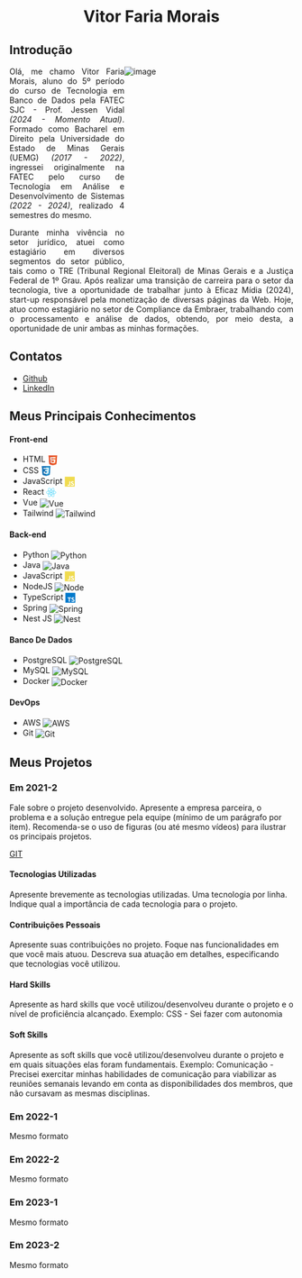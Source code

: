 <div align="center">
  <h1>Vitor Faria Morais</h1>
</div>

## Introdução
<img align="right" width="300" height="350" alt="image" src="https://github.com/user-attachments/assets/7ebaee64-1769-4811-8c98-7e56b4afed7f"
 />

<div align="left">
<p align="justify"> 
Olá, me chamo Vitor Faria Morais, aluno do 5º período do curso de Tecnologia em Banco de Dados pela FATEC SJC - Prof. Jessen Vidal <i>(2024 - Momento Atual)</i>. Formado como Bacharel em Direito pela Universidade do Estado de Minas Gerais (UEMG) <i>(2017 - 2022)</i>, ingressei originalmente na FATEC pelo curso de Tecnologia em Análise e Desenvolvimento de Sistemas <i>(2022 - 2024)</i>, realizado 4 semestres do mesmo.
</p>
  
<p align="justify">
Durante minha vivência no setor jurídico, atuei como estagiário em diversos segmentos do setor público, tais como o TRE (Tribunal Regional Eleitoral) de Minas Gerais e a Justiça Federal de 1º Grau. Após realizar uma transição de carreira para o setor da tecnologia, tive a oportunidade de trabalhar junto à Eficaz Mídia (2024), start-up responsável pela monetização de diversas páginas da Web. Hoje, atuo como estagiário no setor de Compliance da Embraer, trabalhando com o processamento e análise de dados, obtendo, por meio desta, a oportunidade de unir ambas as minhas formações.
</p>
</div>

## Contatos
* [Github](https://github.com/vmorais111)
* [LinkedIn](https://www.linkedin.com/in/vitor-faria-morais-330b19204/)

## Meus Principais Conhecimentos
#### Front-end
- HTML <img align="center" alt="HTML" height="18" width="18" src="https://raw.githubusercontent.com/devicons/devicon/master/icons/html5/html5-original.svg">
- CSS <img align="center" alt="CSS" height="18" width="18" src="https://raw.githubusercontent.com/devicons/devicon/master/icons/css3/css3-original.svg">
- JavaScript <img align="center" alt="JS" height="18" width="18" src="https://raw.githubusercontent.com/devicons/devicon/master/icons/javascript/javascript-plain.svg">
- React <img align="center" alt="React" height="18" width="18" src="https://raw.githubusercontent.com/devicons/devicon/master/icons/react/react-original.svg">
- Vue <img align="center" alt="Vue" height="18" width="18" src="https://cdn.jsdelivr.net/gh/devicons/devicon@latest/icons/vuejs/vuejs-original.svg" />
- Tailwind  <img align="center" alt="Tailwind" height="18" width="18" src="https://cdn.jsdelivr.net/gh/devicons/devicon@latest/icons/tailwindcss/tailwindcss-original.svg" />
          
#### Back-end
- Python <img align="center" alt="Python" height="18" width="18" src="https://cdn.jsdelivr.net/gh/devicons/devicon@latest/icons/python/python-original.svg" />
- Java <img align="center" alt="Java" height="18" width="18" src="https://cdn.jsdelivr.net/gh/devicons/devicon@latest/icons/java/java-original.svg" />
- JavaScript <img align="center" alt="JS" height="18" width="18" src="https://raw.githubusercontent.com/devicons/devicon/master/icons/javascript/javascript-plain.svg">
- NodeJS <img align="center" alt="Node" height="18" width="18" src="https://cdn.jsdelivr.net/gh/devicons/devicon@latest/icons/nodejs/nodejs-plain-wordmark.svg" />
- TypeScript <img align="center" alt="Ts" height="18" width="18" src="https://raw.githubusercontent.com/devicons/devicon/master/icons/typescript/typescript-plain.svg">
- Spring <img align="center" alt="Spring" height="18" width="18" src="https://cdn.jsdelivr.net/gh/devicons/devicon@latest/icons/spring/spring-original-wordmark.svg" />
- Nest JS <img align="center" alt="Nest" height="18" width="18" src="https://cdn.jsdelivr.net/gh/devicons/devicon@latest/icons/nestjs/nestjs-original-wordmark.svg" />
  
#### Banco De Dados
- PostgreSQL <img align="center" alt="PostgreSQL" height="18" width="18" src="https://cdn.jsdelivr.net/gh/devicons/devicon@latest/icons/postgresql/postgresql-original.svg" />
- MySQL <img align="center" alt="MySQL" height="18" width="18" src="https://cdn.jsdelivr.net/gh/devicons/devicon@latest/icons/mysql/mysql-original.svg" />
- Docker  <img  align="center" alt="Docker" height="18" width="18" src="https://cdn.jsdelivr.net/gh/devicons/devicon@latest/icons/docker/docker-original.svg" />

#### DevOps
- AWS <img align="center" alt="AWS" height="18" width="18" src="https://cdn.jsdelivr.net/gh/devicons/devicon@latest/icons/amazonwebservices/amazonwebservices-plain-wordmark.svg" />
- Git <img align="center" alt="Git" height="18" width="18" src="https://cdn.jsdelivr.net/gh/devicons/devicon@latest/icons/git/git-original.svg" />

## Meus Projetos

### Em 2021-2
Fale sobre o projeto desenvolvido. Apresente a empresa parceira, o problema e a solução entregue pela equipe (mínimo de um parágrafo por item). Recomenda-se o uso de figuras (ou até mesmo vídeos) para ilustrar os principais projetos.

[GIT](https://www.git.com)

#### Tecnologias Utilizadas
Apresente brevemente as tecnologias utilizadas. Uma tecnologia por linha. Indique qual a importância de cada tecnologia para o projeto.

#### Contribuições Pessoais
Apresente suas contribuições no projeto. Foque nas funcionalidades em que você mais atuou. Descreva sua atuação em detalhes, especificando que tecnologias você utilizou.

#### Hard Skills
Apresente as hard skills que você utilizou/desenvolveu durante o projeto e o nível de proficiência alcançado. Exemplo: CSS - Sei fazer com autonomia

#### Soft Skills
Apresente as soft skills que você utilizou/desenvolveu durante o projeto e em quais situações elas foram fundamentais. Exemplo: Comunicação - Precisei exercitar minhas habilidades de comunicação para viabilizar as reuniões semanais levando em conta as disponibilidades dos membros, que não cursavam as mesmas disciplinas.

### Em 2022-1
Mesmo formato

### Em 2022-2
Mesmo formato

### Em 2023-1
Mesmo formato

### Em 2023-2
Mesmo formato






